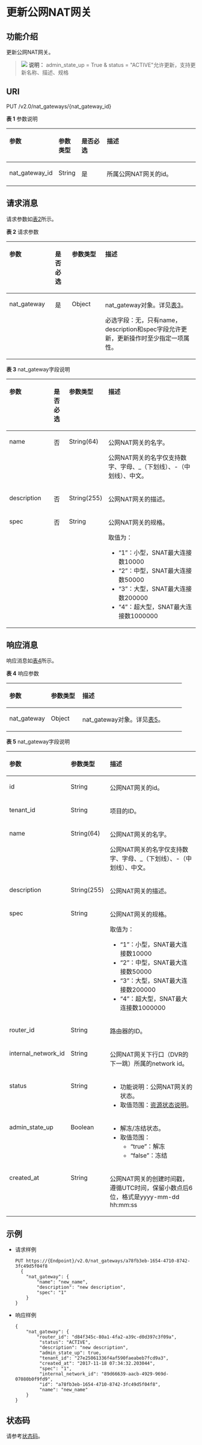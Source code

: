# 更新公网NAT网关<a name="nat_api_0003"></a>

## 功能介绍<a name="section53650918"></a>

更新公网NAT网关。

>![](public_sys-resources/icon-note.gif) **说明：** 
>admin\_state\_up = True & status = "ACTIVE"允许更新，支持更新名称、描述、规格

## URI<a name="section13096217"></a>

PUT /v2.0/nat\_gateways/\{nat\_gateway\_id\}

**表 1**  参数说明

<a name="table285161395713"></a>
<table><thead align="left"><tr id="row12912101317577"><th class="cellrowborder" valign="top" width="21.21%" id="mcps1.2.5.1.1"><p id="p791271313579"><a name="p791271313579"></a><a name="p791271313579"></a>参数</p>
</th>
<th class="cellrowborder" valign="top" width="12.120000000000001%" id="mcps1.2.5.1.2"><p id="p7912013105718"><a name="p7912013105718"></a><a name="p7912013105718"></a>参数类型</p>
</th>
<th class="cellrowborder" valign="top" width="14.14%" id="mcps1.2.5.1.3"><p id="p1391221355716"><a name="p1391221355716"></a><a name="p1391221355716"></a>是否必选</p>
</th>
<th class="cellrowborder" valign="top" width="52.53%" id="mcps1.2.5.1.4"><p id="p1191216131572"><a name="p1191216131572"></a><a name="p1191216131572"></a>描述</p>
</th>
</tr>
</thead>
<tbody><tr id="row1591281345717"><td class="cellrowborder" valign="top" width="21.21%" headers="mcps1.2.5.1.1 "><p id="p69121213115717"><a name="p69121213115717"></a><a name="p69121213115717"></a>nat_gateway_id</p>
</td>
<td class="cellrowborder" valign="top" width="12.120000000000001%" headers="mcps1.2.5.1.2 "><p id="p179129138573"><a name="p179129138573"></a><a name="p179129138573"></a>String</p>
</td>
<td class="cellrowborder" valign="top" width="14.14%" headers="mcps1.2.5.1.3 "><p id="p1291281325710"><a name="p1291281325710"></a><a name="p1291281325710"></a>是</p>
</td>
<td class="cellrowborder" valign="top" width="52.53%" headers="mcps1.2.5.1.4 "><p id="p20912111395719"><a name="p20912111395719"></a><a name="p20912111395719"></a>所属公网NAT网关的id。</p>
</td>
</tr>
</tbody>
</table>

## 请求消息<a name="section54160660"></a>

请求参数如[表2](#table52686130)所示。

**表 2**  请求参数

<a name="table52686130"></a>
<table><thead align="left"><tr id="row64917235"><th class="cellrowborder" valign="top" width="24.15%" id="mcps1.2.5.1.1"><p id="p23804665"><a name="p23804665"></a><a name="p23804665"></a>参数</p>
</th>
<th class="cellrowborder" valign="top" width="8.89%" id="mcps1.2.5.1.2"><p id="p20086700"><a name="p20086700"></a><a name="p20086700"></a>是否必选</p>
</th>
<th class="cellrowborder" valign="top" width="17.61%" id="mcps1.2.5.1.3"><p id="p49129749"><a name="p49129749"></a><a name="p49129749"></a>参数类型</p>
</th>
<th class="cellrowborder" valign="top" width="49.35%" id="mcps1.2.5.1.4"><p id="p16410024"><a name="p16410024"></a><a name="p16410024"></a>描述</p>
</th>
</tr>
</thead>
<tbody><tr id="row2330579495259"><td class="cellrowborder" valign="top" width="24.15%" headers="mcps1.2.5.1.1 "><p id="p872120095259"><a name="p872120095259"></a><a name="p872120095259"></a>nat_gateway</p>
</td>
<td class="cellrowborder" valign="top" width="8.89%" headers="mcps1.2.5.1.2 "><p id="p4304518595259"><a name="p4304518595259"></a><a name="p4304518595259"></a>是</p>
</td>
<td class="cellrowborder" valign="top" width="17.61%" headers="mcps1.2.5.1.3 "><p id="p3532861095259"><a name="p3532861095259"></a><a name="p3532861095259"></a>Object</p>
</td>
<td class="cellrowborder" valign="top" width="49.35%" headers="mcps1.2.5.1.4 "><p id="p6410795695259"><a name="p6410795695259"></a><a name="p6410795695259"></a>nat_gateway对象。详见<a href="#table0906373491">表3</a>。</p>
<p id="p2978120995417"><a name="p2978120995417"></a><a name="p2978120995417"></a>必选字段：无，只有name，description和spec字段允许更新，更新操作时至少指定一项属性。</p>
</td>
</tr>
</tbody>
</table>

**表 3**  nat\_gateway字段说明

<a name="table0906373491"></a>
<table><thead align="left"><tr id="row1926123710498"><th class="cellrowborder" valign="top" width="23.72%" id="mcps1.2.5.1.1"><p id="p12261203754915"><a name="p12261203754915"></a><a name="p12261203754915"></a>参数</p>
</th>
<th class="cellrowborder" valign="top" width="8.219999999999999%" id="mcps1.2.5.1.2"><p id="p026183710495"><a name="p026183710495"></a><a name="p026183710495"></a>是否必选</p>
</th>
<th class="cellrowborder" valign="top" width="18.56%" id="mcps1.2.5.1.3"><p id="p12611537194919"><a name="p12611537194919"></a><a name="p12611537194919"></a>参数类型</p>
</th>
<th class="cellrowborder" valign="top" width="49.5%" id="mcps1.2.5.1.4"><p id="p4261537124914"><a name="p4261537124914"></a><a name="p4261537124914"></a>描述</p>
</th>
</tr>
</thead>
<tbody><tr id="row1526113794918"><td class="cellrowborder" valign="top" width="23.72%" headers="mcps1.2.5.1.1 "><p id="p1426114376495"><a name="p1426114376495"></a><a name="p1426114376495"></a>name</p>
</td>
<td class="cellrowborder" valign="top" width="8.219999999999999%" headers="mcps1.2.5.1.2 "><p id="p4261153734911"><a name="p4261153734911"></a><a name="p4261153734911"></a>否</p>
</td>
<td class="cellrowborder" valign="top" width="18.56%" headers="mcps1.2.5.1.3 "><p id="p62611137194910"><a name="p62611137194910"></a><a name="p62611137194910"></a>String(64)</p>
</td>
<td class="cellrowborder" valign="top" width="49.5%" headers="mcps1.2.5.1.4 "><p id="p626113711491"><a name="p626113711491"></a><a name="p626113711491"></a>公网NAT网关的名字。</p>
<p id="p426118376490"><a name="p426118376490"></a><a name="p426118376490"></a>公网NAT网关的名字仅支持数字、字母、_（下划线）、-（中划线）、中文。</p>
</td>
</tr>
<tr id="row6261133718490"><td class="cellrowborder" valign="top" width="23.72%" headers="mcps1.2.5.1.1 "><p id="p1226113734915"><a name="p1226113734915"></a><a name="p1226113734915"></a>description</p>
</td>
<td class="cellrowborder" valign="top" width="8.219999999999999%" headers="mcps1.2.5.1.2 "><p id="p426153724918"><a name="p426153724918"></a><a name="p426153724918"></a>否</p>
</td>
<td class="cellrowborder" valign="top" width="18.56%" headers="mcps1.2.5.1.3 "><p id="p82619377493"><a name="p82619377493"></a><a name="p82619377493"></a>String(255)</p>
</td>
<td class="cellrowborder" valign="top" width="49.5%" headers="mcps1.2.5.1.4 "><p id="p926113710497"><a name="p926113710497"></a><a name="p926113710497"></a>公网NAT网关的描述。</p>
</td>
</tr>
<tr id="row142611379498"><td class="cellrowborder" valign="top" width="23.72%" headers="mcps1.2.5.1.1 "><p id="p12261193794913"><a name="p12261193794913"></a><a name="p12261193794913"></a>spec</p>
</td>
<td class="cellrowborder" valign="top" width="8.219999999999999%" headers="mcps1.2.5.1.2 "><p id="p12261153724911"><a name="p12261153724911"></a><a name="p12261153724911"></a>否</p>
</td>
<td class="cellrowborder" valign="top" width="18.56%" headers="mcps1.2.5.1.3 "><p id="p1326133711499"><a name="p1326133711499"></a><a name="p1326133711499"></a>String</p>
</td>
<td class="cellrowborder" valign="top" width="49.5%" headers="mcps1.2.5.1.4 "><p id="p142611837184914"><a name="p142611837184914"></a><a name="p142611837184914"></a>公网NAT网关的规格。</p>
<p id="p1126123713499"><a name="p1126123713499"></a><a name="p1126123713499"></a>取值为：</p>
<a name="ul1526193711496"></a><a name="ul1526193711496"></a><ul id="ul1526193711496"><li>“1”：小型，SNAT最大连接数<span>10000</span></li><li>“2”：中型，SNAT最大连接数<span>50000</span></li><li>“3”：大型，SNAT最大连接数<span>200000</span></li><li>“4”：超大型，SNAT最大连接数<span>1000000</span></li></ul>
</td>
</tr>
</tbody>
</table>

## 响应消息<a name="section17683893"></a>

响应消息如[表4](#table26619133)所示。

**表 4**  响应参数

<a name="table26619133"></a>
<table><thead align="left"><tr id="row25196298"><th class="cellrowborder" valign="top" width="23.71%" id="mcps1.2.4.1.1"><p id="p27634258"><a name="p27634258"></a><a name="p27634258"></a>参数</p>
</th>
<th class="cellrowborder" valign="top" width="17.96%" id="mcps1.2.4.1.2"><p id="p23782439"><a name="p23782439"></a><a name="p23782439"></a>参数类型</p>
</th>
<th class="cellrowborder" valign="top" width="58.330000000000005%" id="mcps1.2.4.1.3"><p id="p8475542"><a name="p8475542"></a><a name="p8475542"></a>描述</p>
</th>
</tr>
</thead>
<tbody><tr id="row15430272"><td class="cellrowborder" valign="top" width="23.71%" headers="mcps1.2.4.1.1 "><p id="p41892502"><a name="p41892502"></a><a name="p41892502"></a>nat_gateway</p>
</td>
<td class="cellrowborder" valign="top" width="17.96%" headers="mcps1.2.4.1.2 "><p id="p37849538"><a name="p37849538"></a><a name="p37849538"></a>Object</p>
</td>
<td class="cellrowborder" valign="top" width="58.330000000000005%" headers="mcps1.2.4.1.3 "><p id="p28022645"><a name="p28022645"></a><a name="p28022645"></a>nat_gateway对象。详见<a href="#table144824405116">表5</a>。</p>
</td>
</tr>
</tbody>
</table>

**表 5**  nat\_gateway字段说明

<a name="table144824405116"></a>
<table><thead align="left"><tr id="row1265444165113"><th class="cellrowborder" valign="top" width="23.23%" id="mcps1.2.4.1.1"><p id="p2065413495118"><a name="p2065413495118"></a><a name="p2065413495118"></a>参数</p>
</th>
<th class="cellrowborder" valign="top" width="18.18%" id="mcps1.2.4.1.2"><p id="p1465464125116"><a name="p1465464125116"></a><a name="p1465464125116"></a>参数类型</p>
</th>
<th class="cellrowborder" valign="top" width="58.589999999999996%" id="mcps1.2.4.1.3"><p id="p1865414435114"><a name="p1865414435114"></a><a name="p1865414435114"></a>描述</p>
</th>
</tr>
</thead>
<tbody><tr id="row196541147512"><td class="cellrowborder" valign="top" width="23.23%" headers="mcps1.2.4.1.1 "><p id="p176541446512"><a name="p176541446512"></a><a name="p176541446512"></a>id</p>
</td>
<td class="cellrowborder" valign="top" width="18.18%" headers="mcps1.2.4.1.2 "><p id="p9654444513"><a name="p9654444513"></a><a name="p9654444513"></a>String</p>
</td>
<td class="cellrowborder" valign="top" width="58.589999999999996%" headers="mcps1.2.4.1.3 "><p id="p26546435114"><a name="p26546435114"></a><a name="p26546435114"></a>公网NAT网关的id。</p>
</td>
</tr>
<tr id="row186542045510"><td class="cellrowborder" valign="top" width="23.23%" headers="mcps1.2.4.1.1 "><p id="p10654204185111"><a name="p10654204185111"></a><a name="p10654204185111"></a>tenant_id</p>
</td>
<td class="cellrowborder" valign="top" width="18.18%" headers="mcps1.2.4.1.2 "><p id="p2654114145119"><a name="p2654114145119"></a><a name="p2654114145119"></a>String</p>
</td>
<td class="cellrowborder" valign="top" width="58.589999999999996%" headers="mcps1.2.4.1.3 "><p id="p86549465118"><a name="p86549465118"></a><a name="p86549465118"></a>项目的ID。</p>
</td>
</tr>
<tr id="row465474125112"><td class="cellrowborder" valign="top" width="23.23%" headers="mcps1.2.4.1.1 "><p id="p36541418515"><a name="p36541418515"></a><a name="p36541418515"></a>name</p>
</td>
<td class="cellrowborder" valign="top" width="18.18%" headers="mcps1.2.4.1.2 "><p id="p146544425110"><a name="p146544425110"></a><a name="p146544425110"></a>String(64)</p>
</td>
<td class="cellrowborder" valign="top" width="58.589999999999996%" headers="mcps1.2.4.1.3 "><p id="p196541435113"><a name="p196541435113"></a><a name="p196541435113"></a>公网NAT网关的名字。</p>
<p id="p126544413514"><a name="p126544413514"></a><a name="p126544413514"></a>公网NAT网关的名字仅支持数字、字母、_（下划线）、-（中划线）、中文。</p>
</td>
</tr>
<tr id="row467013417513"><td class="cellrowborder" valign="top" width="23.23%" headers="mcps1.2.4.1.1 "><p id="p1670248519"><a name="p1670248519"></a><a name="p1670248519"></a>description</p>
</td>
<td class="cellrowborder" valign="top" width="18.18%" headers="mcps1.2.4.1.2 "><p id="p767013465115"><a name="p767013465115"></a><a name="p767013465115"></a>String(255)</p>
</td>
<td class="cellrowborder" valign="top" width="58.589999999999996%" headers="mcps1.2.4.1.3 "><p id="p367015455118"><a name="p367015455118"></a><a name="p367015455118"></a>公网NAT网关的描述。</p>
</td>
</tr>
<tr id="row367094135115"><td class="cellrowborder" valign="top" width="23.23%" headers="mcps1.2.4.1.1 "><p id="p11670104135119"><a name="p11670104135119"></a><a name="p11670104135119"></a>spec</p>
</td>
<td class="cellrowborder" valign="top" width="18.18%" headers="mcps1.2.4.1.2 "><p id="p1267004195114"><a name="p1267004195114"></a><a name="p1267004195114"></a>String</p>
</td>
<td class="cellrowborder" valign="top" width="58.589999999999996%" headers="mcps1.2.4.1.3 "><p id="p2067064195110"><a name="p2067064195110"></a><a name="p2067064195110"></a>公网NAT网关的规格。</p>
<p id="p76708418513"><a name="p76708418513"></a><a name="p76708418513"></a>取值为：</p>
<a name="ul1167010455119"></a><a name="ul1167010455119"></a><ul id="ul1167010455119"><li>“1”：小型，SNAT最大连接数<span>10000</span></li><li>“2”：中型，SNAT最大连接数<span>50000</span></li><li>“3”：大型，SNAT最大连接数<span>200000</span></li><li>“4”：超大型，SNAT最大连接数<span>1000000</span></li></ul>
</td>
</tr>
<tr id="row967013418512"><td class="cellrowborder" valign="top" width="23.23%" headers="mcps1.2.4.1.1 "><p id="p18670241513"><a name="p18670241513"></a><a name="p18670241513"></a>router_id</p>
</td>
<td class="cellrowborder" valign="top" width="18.18%" headers="mcps1.2.4.1.2 "><p id="p2670144155116"><a name="p2670144155116"></a><a name="p2670144155116"></a>String</p>
</td>
<td class="cellrowborder" valign="top" width="58.589999999999996%" headers="mcps1.2.4.1.3 "><p id="p126701419511"><a name="p126701419511"></a><a name="p126701419511"></a>路由器的ID。</p>
</td>
</tr>
<tr id="row86706419513"><td class="cellrowborder" valign="top" width="23.23%" headers="mcps1.2.4.1.1 "><p id="p46700418514"><a name="p46700418514"></a><a name="p46700418514"></a>internal_network_id</p>
</td>
<td class="cellrowborder" valign="top" width="18.18%" headers="mcps1.2.4.1.2 "><p id="p56701045510"><a name="p56701045510"></a><a name="p56701045510"></a>String</p>
</td>
<td class="cellrowborder" valign="top" width="58.589999999999996%" headers="mcps1.2.4.1.3 "><p id="p12670746512"><a name="p12670746512"></a><a name="p12670746512"></a>公网NAT网关下行口（DVR的下一跳）所属的network id。</p>
</td>
</tr>
<tr id="row2067015413511"><td class="cellrowborder" valign="top" width="23.23%" headers="mcps1.2.4.1.1 "><p id="p76701143516"><a name="p76701143516"></a><a name="p76701143516"></a>status</p>
</td>
<td class="cellrowborder" valign="top" width="18.18%" headers="mcps1.2.4.1.2 "><p id="p86704419513"><a name="p86704419513"></a><a name="p86704419513"></a>String</p>
</td>
<td class="cellrowborder" valign="top" width="58.589999999999996%" headers="mcps1.2.4.1.3 "><a name="ul967015411514"></a><a name="ul967015411514"></a><ul id="ul967015411514"><li>功能说明：公网NAT网关的状态。</li><li>取值范围：<a href="资源状态说明.md#table1390614366107">资源状态说明</a>。</li></ul>
</td>
</tr>
<tr id="row76701542515"><td class="cellrowborder" valign="top" width="23.23%" headers="mcps1.2.4.1.1 "><p id="p19670443510"><a name="p19670443510"></a><a name="p19670443510"></a>admin_state_up</p>
</td>
<td class="cellrowborder" valign="top" width="18.18%" headers="mcps1.2.4.1.2 "><p id="p1764614265487"><a name="p1764614265487"></a><a name="p1764614265487"></a>Boolean</p>
</td>
<td class="cellrowborder" valign="top" width="58.589999999999996%" headers="mcps1.2.4.1.3 "><a name="ul71858556358"></a><a name="ul71858556358"></a><ul id="ul71858556358"><li>解冻/冻结状态。</li><li>取值范围：<a name="ul11838172814409"></a><a name="ul11838172814409"></a><ul id="ul11838172814409"><li>“true”：解冻</li><li>“false”：冻结</li></ul>
</li></ul>
</td>
</tr>
<tr id="row1967044145114"><td class="cellrowborder" valign="top" width="23.23%" headers="mcps1.2.4.1.1 "><p id="p1167011416513"><a name="p1167011416513"></a><a name="p1167011416513"></a>created_at</p>
</td>
<td class="cellrowborder" valign="top" width="18.18%" headers="mcps1.2.4.1.2 "><p id="p2670141515"><a name="p2670141515"></a><a name="p2670141515"></a>String</p>
</td>
<td class="cellrowborder" valign="top" width="58.589999999999996%" headers="mcps1.2.4.1.3 "><p id="p1914253805918"><a name="p1914253805918"></a><a name="p1914253805918"></a>公网NAT网关的创建时间戳，遵循UTC时间，保留小数点后6位，格式是yyyy-mm-dd hh:mm:ss</p>
</td>
</tr>
</tbody>
</table>

## 示例<a name="section24937315"></a>

-   请求样例

    ```
    PUT https://{Endpoint}/v2.0/nat_gateways/a78fb3eb-1654-4710-8742-3fc49d5f04f8 
      {
        "nat_gateway": {
            "name": "new_name",
            "description": "new description",
            "spec": "1"
        }
    }
    ```


-   响应样例

    ```
    {
        "nat_gateway": {
            "router_id": "d84f345c-80a1-4fa2-a39c-d0d397c3f09a", 
             "status": "ACTIVE", 
             "description": "new description", 
             "admin_state_up": true, 
             "tenant_id": "27e25061336f4af590faeabeb7fcd9a3", 
             "created_at": "2017-11-18 07:34:32.203044", 
             "spec": "1", 
             "internal_network_id": "89d66639-aacb-4929-969d-07080b0f9fd9", 
             "id": "a78fb3eb-1654-4710-8742-3fc49d5f04f8", 
             "name": "new_name"
        }
    } 
    ```


## 状态码<a name="section6656623"></a>

请参考[状态码](状态码.md)。

